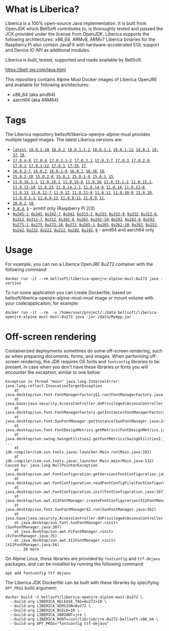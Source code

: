 # What is Liberica?

Liberica is a 100% open-source Java implementation.
It is built from OpenJDK which BellSoft contributes to, is thoroughly
tested and passed the JCK provided under the license from OpenJDK.
Liberica supports the following architectures: x86_64, ARMv8, ARMv7
Liberica binaries for the Raspberry Pi also contain JavaFX with hardware-accelerated EGL support and Device IO API as additional modules.

Liberica is built, tested, supported and made available by BellSoft.

<https://bell-sw.com/java.html>

This repository contains Alpine Musl Docker images of Liberica OpenJRE and available for following architectures:

* x86_64 (aka amd64)
* aarch64 (aka ARM64)

# Tags

The Liberica repository bellsoft/liberica-openjre-alpine-musl provides multiple tagged images. The latest Liberica versions are:

* [`latest`](https://github.com/bell-sw/Liberica/blob/master/docker/repos/liberica-openjre-alpine-musl/18/Dockerfile),
[`18.0.2-10`](https://github.com/bell-sw/Liberica/blob/master/docker/repos/liberica-openjre-alpine-musl/18/Dockerfile),
[`18.0.2`](https://github.com/bell-sw/Liberica/blob/master/docker/repos/liberica-openjre-alpine-musl/18/Dockerfile),
[`18.0.1.1-2`](https://github.com/bell-sw/Liberica/blob/master/docker/repos/liberica-openjre-alpine-musl/18/Dockerfile),
[`18.0.1.1`](https://github.com/bell-sw/Liberica/blob/master/docker/repos/liberica-openjre-alpine-musl/18/Dockerfile),
[`18.0.1-12`](https://github.com/bell-sw/Liberica/blob/master/docker/repos/liberica-openjre-alpine-musl/18/Dockerfile),
[`18.0.1`](https://github.com/bell-sw/Liberica/blob/master/docker/repos/liberica-openjre-alpine-musl/18/Dockerfile),
[`18-37`](https://github.com/bell-sw/Liberica/blob/master/docker/repos/liberica-openjre-alpine-musl/18/Dockerfile),
[`18`](https://github.com/bell-sw/Liberica/blob/master/docker/repos/liberica-openjre-alpine-musl/18/Dockerfile),
* [`17.0.4-8`](https://github.com/bell-sw/Liberica/blob/master/docker/repos/liberica-openjre-alpine-musl/17/Dockerfile),
[`17.0.4`](https://github.com/bell-sw/Liberica/blob/master/docker/repos/liberica-openjre-alpine-musl/17/Dockerfile),
[`17.0.3.1-2`](https://github.com/bell-sw/Liberica/blob/master/docker/repos/liberica-openjre-alpine-musl/17/Dockerfile),
[`17.0.3.1`](https://github.com/bell-sw/Liberica/blob/master/docker/repos/liberica-openjre-alpine-musl/17/Dockerfile),
[`17.0.3-7`](https://github.com/bell-sw/Liberica/blob/master/docker/repos/liberica-openjre-alpine-musl/17/Dockerfile),
[`17.0.3`](https://github.com/bell-sw/Liberica/blob/master/docker/repos/liberica-openjre-alpine-musl/17/Dockerfile),
[`17.0.2-9`](https://github.com/bell-sw/Liberica/blob/master/docker/repos/liberica-openjre-alpine-musl/17/Dockerfile),
[`17.0.2`](https://github.com/bell-sw/Liberica/blob/master/docker/repos/liberica-openjre-alpine-musl/17/Dockerfile),
[`17.0.1-12`](https://github.com/bell-sw/Liberica/blob/master/docker/repos/liberica-openjre-alpine-musl/17/Dockerfile),
[`17.0.1`](https://github.com/bell-sw/Liberica/blob/master/docker/repos/liberica-openjre-alpine-musl/17/Dockerfile),
[`17-35`](https://github.com/bell-sw/Liberica/blob/master/docker/repos/liberica-openjre-alpine-musl/17/Dockerfile),
[`17`](https://github.com/bell-sw/Liberica/blob/master/docker/repos/liberica-openjre-alpine-musl/17/Dockerfile),
* [`16.0.2-7`](https://github.com/bell-sw/Liberica/blob/master/docker/repos/liberica-openjre-alpine-musl/16/Dockerfile),
[`16.0.2`](https://github.com/bell-sw/Liberica/blob/master/docker/repos/liberica-openjre-alpine-musl/16/Dockerfile),
[`16.0.1-9`](https://github.com/bell-sw/Liberica/blob/master/docker/repos/liberica-openjre-alpine-musl/16/Dockerfile),
[`16.0.1`](https://github.com/bell-sw/Liberica/blob/master/docker/repos/liberica-openjre-alpine-musl/16/Dockerfile),
[`16-36`](https://github.com/bell-sw/Liberica/blob/master/docker/repos/liberica-openjre-alpine-musl/16/Dockerfile),
[`16`](https://github.com/bell-sw/Liberica/blob/master/docker/repos/liberica-openjre-alpine-musl/16/Dockerfile),
* [`15.0.2-10`](https://github.com/bell-sw/Liberica/blob/master/docker/repos/liberica-openjre-alpine-musl/15/Dockerfile),
[`15.0.2-8`](https://github.com/bell-sw/Liberica/blob/master/docker/repos/liberica-openjre-alpine-musl/15/Dockerfile),
[`15.0.2`](https://github.com/bell-sw/Liberica/blob/master/docker/repos/liberica-openjre-alpine-musl/15/Dockerfile),
[`15.0.1-9`](https://github.com/bell-sw/Liberica/blob/master/docker/repos/liberica-openjre-alpine-musl/15/Dockerfile),
[`15.0.1`](https://github.com/bell-sw/Liberica/blob/master/docker/repos/liberica-openjre-alpine-musl/15/Dockerfile),
[`15`](https://github.com/bell-sw/Liberica/blob/master/docker/repos/liberica-openjre-alpine-musl/15/Dockerfile),
* [`11.0.16.1-1`](https://github.com/bell-sw/Liberica/blob/master/docker/repos/liberica-openjre-alpine-musl/11/Dockerfile),
[`11.0.16.1`](https://github.com/bell-sw/Liberica/blob/master/docker/repos/liberica-openjre-alpine-musl/11/Dockerfile),
[`11.0.16-8`](https://github.com/bell-sw/Liberica/blob/master/docker/repos/liberica-openjre-alpine-musl/11/Dockerfile),
[`11.0.16`](https://github.com/bell-sw/Liberica/blob/master/docker/repos/liberica-openjre-alpine-musl/11/Dockerfile),
[`11.0.15.1-2`](https://github.com/bell-sw/Liberica/blob/master/docker/repos/liberica-openjre-alpine-musl/11/Dockerfile),
[`11.0.15.1`](https://github.com/bell-sw/Liberica/blob/master/docker/repos/liberica-openjre-alpine-musl/11/Dockerfile),
[`11.0.15-10`](https://github.com/bell-sw/Liberica/blob/master/docker/repos/liberica-openjre-alpine-musl/11/Dockerfile),
[`11.0.15`](https://github.com/bell-sw/Liberica/blob/master/docker/repos/liberica-openjre-alpine-musl/11/Dockerfile),
[`11.0.14.1-1`](https://github.com/bell-sw/Liberica/blob/master/docker/repos/liberica-openjre-alpine-musl/11/Dockerfile),
[`11.0.14-9`](https://github.com/bell-sw/Liberica/blob/master/docker/repos/liberica-openjre-alpine-musl/11/Dockerfile),
[`11.0.14`](https://github.com/bell-sw/Liberica/blob/master/docker/repos/liberica-openjre-alpine-musl/11/Dockerfile),
[`11.0.13-8`](https://github.com/bell-sw/Liberica/blob/master/docker/repos/liberica-openjre-alpine-musl/11/Dockerfile),
[`11.0.13`](https://github.com/bell-sw/Liberica/blob/master/docker/repos/liberica-openjre-alpine-musl/11/Dockerfile),
[`11.0.12-7`](https://github.com/bell-sw/Liberica/blob/master/docker/repos/liberica-openjre-alpine-musl/11/Dockerfile),
[`11.0.12`](https://github.com/bell-sw/Liberica/blob/master/docker/repos/liberica-openjre-alpine-musl/11/Dockerfile),
[`11.0.11-9`](https://github.com/bell-sw/Liberica/blob/master/docker/repos/liberica-openjre-alpine-musl/11/Dockerfile),
[`11.0.11`](https://github.com/bell-sw/Liberica/blob/master/docker/repos/liberica-openjre-alpine-musl/11/Dockerfile),
[`11.0.10-9`](https://github.com/bell-sw/Liberica/blob/master/docker/repos/liberica-openjre-alpine-musl/11/Dockerfile),
[`11.0.10`](https://github.com/bell-sw/Liberica/blob/master/docker/repos/liberica-openjre-alpine-musl/11/Dockerfile),
[`11.0.9.1-1`](https://github.com/bell-sw/Liberica/blob/master/docker/repos/liberica-openjre-alpine-musl/11/Dockerfile),
[`11.0.9-12`](https://github.com/bell-sw/Liberica/blob/master/docker/repos/liberica-openjre-alpine-musl/11/Dockerfile),
[`11.0.9-11`](https://github.com/bell-sw/Liberica/blob/master/docker/repos/liberica-openjre-alpine-musl/11/Dockerfile),
[`11.0.9`](https://github.com/bell-sw/Liberica/blob/master/docker/repos/liberica-openjre-alpine-musl/11/Dockerfile),
[`11`](https://github.com/bell-sw/Liberica/blob/master/docker/repos/liberica-openjre-alpine-musl/11/Dockerfile),
* [`10.0.2`](https://github.com/bell-sw/Liberica/blob/master/docker/repos/liberica-openjre-alpine-musl/old/10.0.2/Dockerfile), 
[`10`](https://github.com/bell-sw/Liberica/blob/master/docker/repos/liberica-openjre-alpine-musl/old/10.0.2/Dockerfile), 
* [`9.0.4`](https://github.com/bell-sw/Liberica/blob/master/docker/repos/liberica-openjre-alpine-musl/old/9.0.4/Dockerfile), 
[`9`](https://github.com/bell-sw/Liberica/blob/master/docker/repos/liberica-openjre-alpine-musl/old/9.0.4/Dockerfile) - armhf only (Raspberry Pi 2/3)
* [`8u345-1`](https://github.com/bell-sw/Liberica/blob/master/docker/repos/liberica-openjre-alpine-musl/8/Dockerfile),
[`8u345`](https://github.com/bell-sw/Liberica/blob/master/docker/repos/liberica-openjre-alpine-musl/8/Dockerfile),
[`8u342-7`](https://github.com/bell-sw/Liberica/blob/master/docker/repos/liberica-openjre-alpine-musl/8/Dockerfile),
[`8u342`](https://github.com/bell-sw/Liberica/blob/master/docker/repos/liberica-openjre-alpine-musl/8/Dockerfile),
[`8u333-2`](https://github.com/bell-sw/Liberica/blob/master/docker/repos/liberica-openjre-alpine-musl/8/Dockerfile),
[`8u333`](https://github.com/bell-sw/Liberica/blob/master/docker/repos/liberica-openjre-alpine-musl/8/Dockerfile),
[`8u332-9`](https://github.com/bell-sw/Liberica/blob/master/docker/repos/liberica-openjre-alpine-musl/8/Dockerfile),
[`8u332`](https://github.com/bell-sw/Liberica/blob/master/docker/repos/liberica-openjre-alpine-musl/8/Dockerfile),
[`8u322-6`](https://github.com/bell-sw/Liberica/blob/master/docker/repos/liberica-openjre-alpine-musl/8/Dockerfile),
[`8u322`](https://github.com/bell-sw/Liberica/blob/master/docker/repos/liberica-openjre-alpine-musl/8/Dockerfile),
[`8u312-7`](https://github.com/bell-sw/Liberica/blob/master/docker/repos/liberica-openjre-alpine-musl/8/Dockerfile),
[`8u312`](https://github.com/bell-sw/Liberica/blob/master/docker/repos/liberica-openjre-alpine-musl/8/Dockerfile),
[`8u302-8`](https://github.com/bell-sw/Liberica/blob/master/docker/repos/liberica-openjre-alpine-musl/8/Dockerfile),
[`8u302`](https://github.com/bell-sw/Liberica/blob/master/docker/repos/liberica-openjre-alpine-musl/8/Dockerfile),
[`8u292-10`](https://github.com/bell-sw/Liberica/blob/master/docker/repos/liberica-openjre-alpine-musl/8/Dockerfile),
[`8u292`](https://github.com/bell-sw/Liberica/blob/master/docker/repos/liberica-openjre-alpine-musl/8/Dockerfile),
[`8u282-8`](https://github.com/bell-sw/Liberica/blob/master/docker/repos/liberica-openjre-alpine-musl/8/Dockerfile),
[`8u282`](https://github.com/bell-sw/Liberica/blob/master/docker/repos/liberica-openjre-alpine-musl/8/Dockerfile),
[`8u275-1`](https://github.com/bell-sw/Liberica/blob/master/docker/repos/liberica-openjre-alpine-musl/8/Dockerfile),
[`8u275`](https://github.com/bell-sw/Liberica/blob/master/docker/repos/liberica-openjre-alpine-musl/8/Dockerfile),
[`8u272-10`](https://github.com/bell-sw/Liberica/blob/master/docker/repos/liberica-openjre-alpine-musl/8/Dockerfile),
[`8u272`](https://github.com/bell-sw/Liberica/blob/master/docker/repos/liberica-openjre-alpine-musl/8/Dockerfile),
[`8u265-1`](https://github.com/bell-sw/Liberica/blob/master/docker/repos/liberica-openjre-alpine-musl/8/Dockerfile),
[`8u265`](https://github.com/bell-sw/Liberica/blob/master/docker/repos/liberica-openjre-alpine-musl/8/Dockerfile),
[`8u262-10`](https://github.com/bell-sw/Liberica/blob/master/docker/repos/liberica-openjre-alpine-musl/8/Dockerfile),
[`8u262`](https://github.com/bell-sw/Liberica/blob/master/docker/repos/liberica-openjre-alpine-musl/8/Dockerfile),
[`8u252`](https://github.com/bell-sw/Liberica/blob/master/docker/repos/liberica-openjre-alpine-musl/8/Dockerfile),
[`8u242`](https://github.com/bell-sw/Liberica/blob/master/docker/repos/liberica-openjre-alpine-musl/old/8u242/Dockerfile), 
[`8u232`](https://github.com/bell-sw/Liberica/blob/master/docker/repos/liberica-openjre-alpine-musl/old/8u232/Dockerfile), 
[`8u222`](https://github.com/bell-sw/Liberica/blob/master/docker/repos/liberica-openjre-alpine-musl/old/8u222/Dockerfile), 
[`8u212`](https://github.com/bell-sw/Liberica/blob/master/docker/repos/liberica-openjre-alpine-musl/old/8u212/Dockerfile), 
[`8u202`](https://github.com/bell-sw/Liberica/blob/master/docker/repos/liberica-openjre-alpine-musl/old/8u202/Dockerfile), 
[`8u192`](https://github.com/bell-sw/Liberica/blob/master/docker/repos/liberica-openjre-alpine-musl/old/8u192/Dockerfile), 
[`8`](https://github.com/bell-sw/Liberica/blob/master/docker/repos/liberica-openjre-alpine-musl/8/Dockerfile) - amd64 and aarch64 only

# Usage

For example, you can run a Liberica OpenJRE 8u272 container with the following command:

 `docker run -it --rm bellsoft/liberica-openjre-alpine-musl:8u272 java -version`

To run some application you can create Dockerfile, based on bellsoft/liberica-openjre-alpine-musl-musl image or mount volume with your code/applicaiton, for example:

 `docker run -it --rm  -v /home/user/project/:/data bellsoft/liberica-openjre-alpine-musl-musl:8u272 java -jar /data/MyApp.jar`

# Off-screen rendering

Containerized deployments sometimes do some off-screen rendering, such as when preparing documents, forms, and images. When performing off-screen rendering, the JDK requires OS fonts and `fontconfig` libraries to be present.
In case when you don't have these libraries or fonts you will encounter the exception, similar to one below:

```shell
Exception in thread "main" java.lang.InternalError: java.lang.reflect.InvocationTargetException
	at java.desktop/sun.font.FontManagerFactory$1.run(FontManagerFactory.java:86)
	at java.base/java.security.AccessController.doPrivileged(AccessController.java:312)
	at java.desktop/sun.font.FontManagerFactory.getInstance(FontManagerFactory.java:74)
	at java.desktop/sun.font.SunFontManager.getInstance(SunFontManager.java:247)
	at java.desktop/sun.font.FontDesignMetrics.getMetrics(FontDesignMetrics.java:261)
	at java.desktop/sun.swing.SwingUtilities2.getFontMetrics(SwingUtilities2.java:1243)
...
	at jdk.compiler/com.sun.tools.javac.launcher.Main.run(Main.java:192)
	at jdk.compiler/com.sun.tools.javac.launcher.Main.main(Main.java:132)
Caused by: java.lang.NullPointerException
	at java.desktop/sun.awt.FontConfiguration.getVersion(FontConfiguration.java:1262)
	at java.desktop/sun.awt.FontConfiguration.readFontConfigFile(FontConfiguration.java:225)
	at java.desktop/sun.awt.FontConfiguration.init(FontConfiguration.java:107)
	at java.desktop/sun.awt.X11FontManager.createFontConfiguration(X11FontManager.java:719)
	at java.desktop/sun.font.SunFontManager$2.run(SunFontManager.java:362)
	at java.base/java.security.AccessController.doPrivileged(AccessController.java:312)
	at java.desktop/sun.font.SunFontManager.<init>(SunFontManager.java:307)
	at java.desktop/sun.awt.FcFontManager.<init>(FcFontManager.java:35)
	at java.desktop/sun.awt.X11FontManager.<init>(X11FontManager.java:56)
	... 28 more
```

On Alpine Linux, these libraries are provided by `fontconfig` and `ttf-dejavu` packages, and can be installed by running the following command:

```apk add fontconfig ttf-dejavu```

The Liberica JDK Dockerfile can be built with these libraries by specifying `OPT_PKGS` build argument:

```shell
docker build -t bellsoft/liberica-openjre-alpine-musl:8u272 \
  --build-arg LIBERICA_RELEASE_TAG=8u272+10 \
  --build-arg LIBERICA_VERSION=8u272 \
  --build-arg LIBERICA_BUILD=10 \
  --build-arg LIBERICA_VARIANT=jre \
  --build-arg LIBERICA_ROOT=/usr/lib/jvm/jre-8u272-bellsoft-x86_64 \
  --build-arg OPT_PKGS="fontconfig ttf-dejavu"
```
